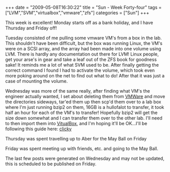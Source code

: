+++
date = "2009-05-08T16:30:22"
title = "Sun - Week Forty-four"
tags = ["LVM","SVM","virtualbox","vmware","zfs"]
categories = ["Sun"]
+++

This week is excellent! Monday starts off as a bank holiday, and I have Thursday and Friday off!

Tuesday consisted of me pulling some vmware VM's from a box in the lab. This shouldn't have been difficult, but the box was running Linux, the VM's were on a SCSI array, and the array had been made into one volume using LVM. There is hardly any documentation out there for LVM! Linux people, get your arse's in gear and take a leaf out of the ZFS book for goodness sake! It reminds me a lot of what SVM used to be.
After finally getting the correct command I found I had to activate the volume, which took even more poking around on the net to find out what to do! After that it was just a case of mounting the volume.

Wednesday was more of the same really, after finding what VM's the engineer actually wanted, I set about deleting them from [VMWare][1] and move the directories sideways, tar'ed them up then scp'd them over to a lab box where I'm just running bzip2 on them, 16GB is a hullofalot to transfer, it took half an hour for each of the VM's to transfer!
Hopefully bzip2 will get the size down somewhat and I can transfer them over to the other lab. I'll need to then import them into [VitualBox][2], and I'm hoping it'll be OK...I'll be following this guide here: [clicky][3]

Thursday was spent travelling up to Aber for the May Ball on Friday

Friday was spent meeting up with friends, etc. and going to the May Ball.

The last few posts were generated on Wednesday and may not be updated, this is scheduled to be published on Friday.

  [1]: http://www.vmware.com/
  [2]: http://www.virtualbox.org/
  [3]: http://www.unix-tutorials.com/go.php?id=4011
